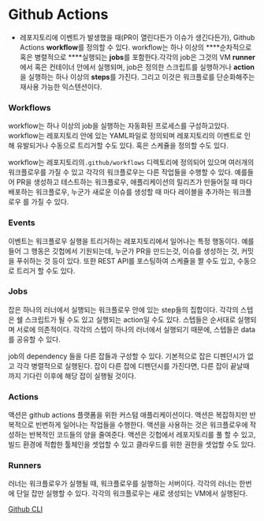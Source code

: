 # Github Actions

- 레포지토리에 이벤트가 발생했을 때(PR이 열린다든가 이슈가 생긴다든가), Github Actions **workflow**를 정의할 수 있다. workflow는 하나 이상의 ****순차적으로 혹은 병렬적으로 ****실행되는 **jobs**를 포함한다.각각의 job은 그것의 VM **runner**에서 혹은 컨테이너 안에서 실행되며, job은 정의한 스크립트를 실행하거나 **action** 을 실행하는 하나 이상의 **steps**를 가진다. 그리고 이것은 워크플로를 단순화해주는 재사용 가능한 익스텐션이다.

### Workflows

workflow는 하나 이상의 job을 실행하는 자동화된 프로세스를 구성하고있다. workflow는 레포지토리 안에 있는 YAML파일로 정의되며 레포지토리의 이벤트로 인해 유발되거나 수동으로 트리거할 수도 있다. 혹은 스케쥴을 정의할 수도 있다.

workflow는 레포지토리의`.github/workflows` 디렉토리에 정의되어 있으며 여러개의 워크플로우를 가질 수 있고 각각의 워크플로우는 다른 작업들을 수행할 수 있다. 예를들어 PR을 생성하고 테스트하는 워크플로우, 애플리케이션의 릴리즈가 만들어질 때 마다 배포하는 워크플로우, 누군가 새로운 이슈를 생성할 때 마다 레이블을 추가하는 워크플로우 를 가질 수 있다.

### Events

이벤트는 워크플로우 실행을 트리거하는 레포지토리에서 일어나는 특정 행동이다. 예를들어 그 행동은 깃헙에서 기원되는데, 누군가 PR을 만드는것, 이슈를 생성하는 것, 커밋을 푸쉬하는 것 등이 있다. 또한 REST API를 포스팅하여 스케쥴을 짤 수도 있고, 수동으로 트리거 할 수도 있다.

### Jobs

잡은 하나의 러너에서 실행되는 워크플로우 안에 있는 step들의 집합이다.  각각의 스텝은 쉘 스크립트가 될 수도 있고 실행되는 action일 수도 있다. 스텝들은 순서대로 실행되며 서로에 의존적이다. 각각의 스텝이 하나의 러너에서 실행되기 때문에, 스텝들은 data를 공유할 수 있다.

job의 dependency 들을 다른 잡들과 구성할 수 있다. 기본적으로 잡은 디펜던시가 없고 각각 병렬적으로 실행된다. 잡이 다른 잡에 디펜던시를 가진다면, 다른 잡이 끝날때 까지 기다린 이후에 해당 잡이 실행될 것이다. 

### Actions

액션은 github actions 플랫폼을 위한 커스텀 애플리케이션이다. 액션은 복잡하지만 반복적으로 빈번하게 일어나는 작업들을 수행한다. 액션을 사용하는 것은 워크플로우에 작성하는 반복적인 코드들의 양을 줄여준다. 액션은 깃헙에서 레포지토리를 풀 할 수 있고, 빌드 환경에 적합한 툴체인을 셋업할 수 있고 클라우드를 위한 권한을 셋업할 수도 있다.

### Runners

러너는 워크플로우가 실행될 때, 워크플로우를 실행하는 서버이다. 각각의 러너는 한번에 단일 잡만 실행할 수 있다. 각각의 워크플로우는 새로 생성되는 VM에서 실행된다. 

[Github CLI](https://www.notion.so/Github-CLI-b75036b90b9c4521896dcb13a6a56748)